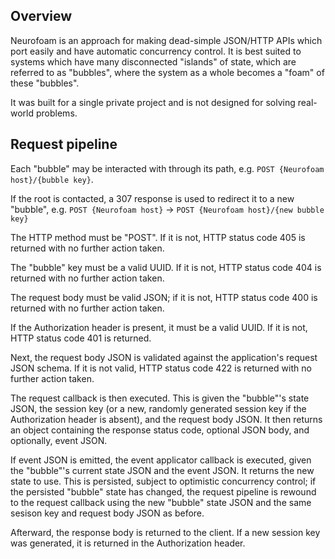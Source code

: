 ## Overview

Neurofoam is an approach for making dead-simple JSON/HTTP APIs which port easily
and have automatic concurrency control.  It is best suited to systems which have
many disconnected "islands" of state, which are referred to as "bubbles", where
the system as a whole becomes a "foam" of these "bubbles".

It was built for a single private project and is not designed for solving
real-world problems.

## Request pipeline

Each "bubble" may be interacted with through its path,
e.g. `POST {Neurofoam host}/{bubble key}`.

If the root is contacted, a 307 response is used to redirect it to a new
"bubble",
e.g. `POST {Neurofoam host}` -> `POST {Neurofoam host}/{new bubble key}`

The HTTP method must be "POST".  If it is not, HTTP status code 405 is returned
with no further action taken.

The "bubble" key must be a valid UUID.  If it is not, HTTP status code 404 is
returned with no further action taken.

The request body must be valid JSON; if it is not, HTTP status code 400 is
returned with no further action taken.

If the Authorization header is present, it must be a valid UUID.  If it is not,
HTTP status code 401 is returned.

Next, the request body JSON is validated against the application's request JSON
schema.  If it is not valid, HTTP status code 422 is returned with no further
action taken.

The request callback is then executed.  This is given the "bubble"'s state JSON,
the session key (or a new, randomly generated session key if the Authorization
header is absent), and the request body JSON.  It then returns an object
containing the response status code, optional JSON body, and optionally, event
JSON.

If event JSON is emitted, the event applicator callback is executed, given the
"bubble"'s current state JSON and the event JSON.  It returns the new state to
use.  This is persisted, subject to optimistic concurrency control; if the
persisted "bubble" state has changed, the request pipeline is rewound to the
request callback using the new "bubble" state JSON and the same sesison key and
request body JSON as before.

Afterward, the response body is returned to the client.  If a new session key
was generated, it is returned in the Authorization header.
